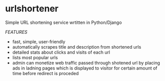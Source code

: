 # urlshortener

Simple URL shortening service wrtitten in Python/Django

*FEATURES*

* fast, simple, user-friendly
* automatically scrapes title and description from shortened urls
* detailed stats about clicks and visits of each url
* lists most popular urls
* admin can monetize web traffic passed through shotened url by placing ads in ladning pages which is displayed to visitor for certain amount of time before redirect is proceded
